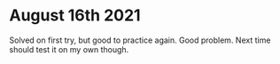 # August 16th 2021
Solved on first try, but good to practice again. Good problem.
Next time should test it on my own though.